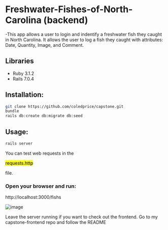# Freshwater-Fishes-of-North-Carolina (backend)

-This app allows a user to login and indentify a freshwater fish they caught in North Carolina.  It allows the user to log a fish they caught with attributes: Date, Quantity, Image, and Comment.

## Libraries
<ul>
<li>Ruby 3.1.2</li>
<li>Rails 7.0.4</li>
</ul>

## Installation:
```bash
git clone https://github.com/coledprice/capstone.git
bundle
rails db:create db:migrate db:seed
```

## Usage:
```bash
rails server
```
You can test web requests in the <p><mark>requests.http</mark></p> file.

### Open your browser and run:
http://localhost:3000/fishs

![image](https://user-images.githubusercontent.com/116182313/215846024-e61b7859-98bf-4a41-bd6b-3986b5499ed6.png)

Leave the server running if you want to check out the frontend. Go to my capstone-frontend repo and follow the README

